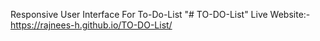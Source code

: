Responsive User Interface For To-Do-List
"# TO-DO-List" 
Live Website:- https://rajnees-h.github.io/TO-DO-List/ 

